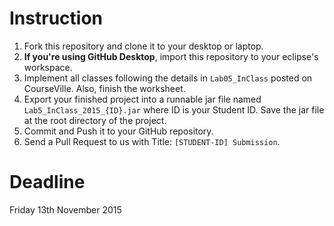 # Instruction

1. Fork this repository and clone it to your desktop or laptop.
2. **If you're using GitHub Desktop**, import this repository to your eclipse's workspace.
3. Implement all classes following the details in `Lab05_InClass` posted on CourseVille. Also, finish the worksheet.
4. Export your finished project into a runnable jar file named `Lab5_InClass_2015_{ID}.jar` where ID is your Student ID.
    Save the jar file at the root directory of the project.
5. Commit and Push it to your GitHub repository.
6. Send a Pull Request to us with Title: `[STUDENT-ID] Submission`.

# Deadline
Friday 13th November 2015
